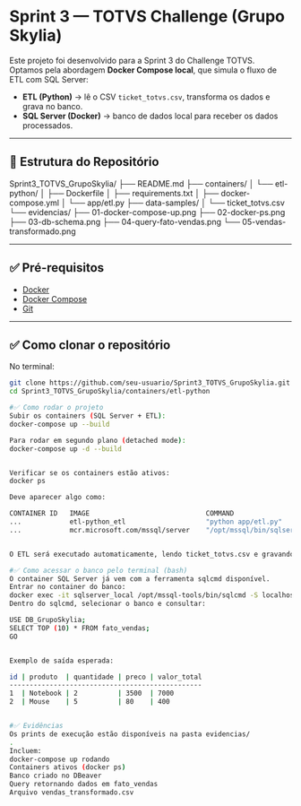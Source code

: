 #  Sprint 3 — TOTVS Challenge (Grupo Skylia)

Este projeto foi desenvolvido para a Sprint 3 do Challenge TOTVS.  
Optamos pela abordagem **Docker Compose local**, que simula o fluxo de ETL com SQL Server:

- **ETL (Python)** → lê o CSV `ticket_totvs.csv`, transforma os dados e grava no banco.  
- **SQL Server (Docker)** → banco de dados local para receber os dados processados.  

---

## 📂 Estrutura do Repositório
Sprint3_TOTVS_GrupoSkylia/
├── README.md
├── containers/
│ └── etl-python/
│ ├── Dockerfile
│ ├── requirements.txt
│ ├── docker-compose.yml
│ └── app/etl.py
├── data-samples/
│ └── ticket_totvs.csv
└── evidencias/
├── 01-docker-compose-up.png
├── 02-docker-ps.png
├── 03-db-schema.png
├── 04-query-fato-vendas.png
└── 05-vendas-transformado.png

---

## ✅ Pré-requisitos

- [Docker](https://docs.docker.com/get-docker/)  
- [Docker Compose](https://docs.docker.com/compose/)  
- [Git](https://git-scm.com/)  

---

## ✅ Como clonar o repositório

No terminal:

```bash
git clone https://github.com/seu-usuario/Sprint3_TOTVS_GrupoSkylia.git
cd Sprint3_TOTVS_GrupoSkylia/containers/etl-python

#✅ Como rodar o projeto
Subir os containers (SQL Server + ETL):
docker-compose up --build

Para rodar em segundo plano (detached mode):
docker-compose up -d --build


Verificar se os containers estão ativos:
docker ps

Deve aparecer algo como:

CONTAINER ID   IMAGE                             COMMAND
...            etl-python_etl                    "python app/etl.py"
...            mcr.microsoft.com/mssql/server    "/opt/mssql/bin/sqlservr"


O ETL será executado automaticamente, lendo ticket_totvs.csv e gravando no banco.

#✅ Como acessar o banco pelo terminal (bash)
O container SQL Server já vem com a ferramenta sqlcmd disponível.
Entrar no container do banco:
docker exec -it sqlserver_local /opt/mssql-tools/bin/sqlcmd -S localhost -U sa -P "Senha123!"
Dentro do sqlcmd, selecionar o banco e consultar:

USE DB_GrupoSkylia;
SELECT TOP (10) * FROM fato_vendas;
GO


Exemplo de saída esperada:

id | produto  | quantidade | preco | valor_total
------------------------------------------------
1  | Notebook | 2          | 3500  | 7000
2  | Mouse    | 5          | 80    | 400


#✅ Evidências
Os prints de execução estão disponíveis na pasta evidencias/
.
Incluem:
docker-compose up rodando
Containers ativos (docker ps)
Banco criado no DBeaver
Query retornando dados em fato_vendas
Arquivo vendas_transformado.csv
